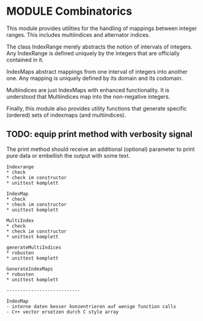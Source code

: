 

# MODULE Combinatorics

This module provides utilities for the handling of mappings between integer ranges. 
This includes multiindices and alternator indices.

The class IndexRange merely abstracts the notion of intervals of integers. 
Any IndexRange is defined uniquely by the integers that are officially contained in it.

IndexMaps abstract mappings from one interval of integers into another one. 
Any mapping is uniquely defined by its domain and its codomain.

Multiindices are just IndexMaps with enhanced functionality.
It is understood that Multiindices map into the non-negative integers.

Finally, this module also provides utility functions
that generate specific (ordered) sets of indexmaps (and multiindices).
    
    
## TODO: equip print method with verbosity signal



The print method should receive an additional (optional) parameter 
to print pure data or embellish the output with some text. 
    
    Indexrange
    * check
    * check im constructor 
    * unittest komplett 
    
    IndexMap 
    * check 
    * check im constructor 
    * unittest komplett 
    
    MultiIndex
    * check 
    * check im constructor 
    * unittest komplett 
    
    generateMultiIndices 
    * robusten
    * unittest komplett 
    
    GenerateIndexMaps
    * robusten
    * unittest komplett 
    
    ---------------------------
    
    IndexMap
    - interne daten besser konzentrieren auf wenige function calls 
    - C++ vector ersetzen durch C style array 
    

